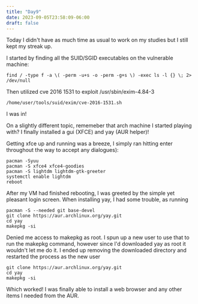 ```yaml
---
title: "Day9"
date: 2023-09-05T23:58:09-06:00
draft: false
---
```


Today I didn't have as much time as usual to work on my studies but I still kept my streak up. 

I started by finding all the SUID/SGID executables on the vulnerable machine: 
```
find / -type f -a \( -perm -u+s -o -perm -g+s \) -exec ls -l {} \; 2> /dev/null
```

Then utilized cve 2016 1531 to exploit /usr/sbin/exim-4.84-3
```
/home/user/tools/suid/exim/cve-2016-1531.sh
```
I was in!

On a slightly different topic, rememeber that arch machine I started playing with? I finally installed a gui (XFCE) and yay (AUR helper)! 

Getting xfce up and running was a breeze, I simply ran hitting enter throughout the way to accept any dialogues): 
```
pacman -Syuu
pacman -S xfce4 xfce4-goodies
pacman -S lightdm lightdm-gtk-greeter
systemctl enable lightdm
reboot
```

After my VM had finished rebooting, I was greeted by the simple yet pleasant login screen. When installing yay, I had some trouble, as running
```
pacman -S --needed git base-devel
git clone https://aur.archlinux.org/yay.git
cd yay
makepkg -si
```

Denied me access to makepkg as root. I spun up a new user to use that to run the makepkg command, however since I'd downloaded yay as root it wouldn't let me do it. I ended up removing the downloaded directory and restarted the process as the new user
```
git clone https://aur.archlinux.org/yay.git
cd yay
makepkg -si
```

Which worked! I was finally able to install a web browser and any other items I needed from the AUR. 

